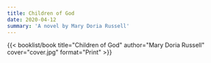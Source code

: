 ```yaml
---
title: Children of God
date: 2020-04-12
summary: 'A novel by Mary Doria Russell'
---
```


{{< booklist/book
title="Children of God"
author="Mary Doria Russell"
cover="cover.jpg"
format="Print" >}}

